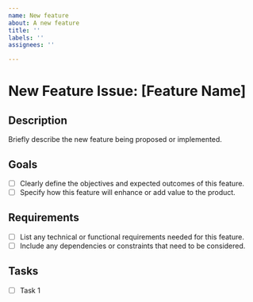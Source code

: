 ```yaml
---
name: New feature
about: A new feature
title: ''
labels: ''
assignees: ''

---
```


# New Feature Issue: [Feature Name]

## Description
Briefly describe the new feature being proposed or implemented.

## Goals
- [ ] Clearly define the objectives and expected outcomes of this feature.
- [ ] Specify how this feature will enhance or add value to the product.

## Requirements
- [ ] List any technical or functional requirements needed for this feature.
- [ ] Include any dependencies or constraints that need to be considered.

## Tasks
- [ ] Task 1
